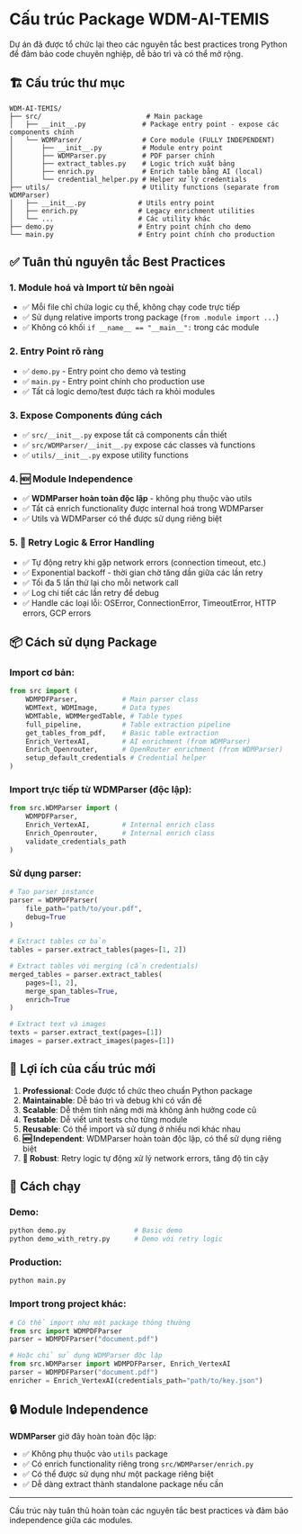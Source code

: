 # Cấu trúc Package WDM-AI-TEMIS

Dự án đã được tổ chức lại theo các nguyên tắc best practices trong Python để đảm bảo code chuyên nghiệp, dễ bảo trì và có thể mở rộng.

## 🏗️ Cấu trúc thư mục

```
WDM-AI-TEMIS/
├── src/                          # Main package
│   ├── __init__.py              # Package entry point - expose các components chính
│   └── WDMParser/               # Core module (FULLY INDEPENDENT)
│       ├── __init__.py          # Module entry point
│       ├── WDMParser.py         # PDF parser chính
│       ├── extract_tables.py    # Logic trích xuất bảng
│       ├── enrich.py            # Enrich table bằng AI (local)
│       └── credential_helper.py # Helper xử lý credentials
├── utils/                       # Utility functions (separate from WDMParser)
│   ├── __init__.py             # Utils entry point
│   ├── enrich.py               # Legacy enrichment utilities
│   └── ...                     # Các utility khác
├── demo.py                     # Entry point chính cho demo
└── main.py                     # Entry point chính cho production
```

## ✅ Tuân thủ nguyên tắc Best Practices

### 1. **Module hoá và Import từ bên ngoài**
- ✅ Mỗi file chỉ chứa logic cụ thể, không chạy code trực tiếp
- ✅ Sử dụng relative imports trong package (`from .module import ...`)
- ✅ Không có khối `if __name__ == "__main__":` trong các module

### 2. **Entry Point rõ ràng**
- ✅ `demo.py` - Entry point cho demo và testing
- ✅ `main.py` - Entry point chính cho production use
- ✅ Tất cả logic demo/test được tách ra khỏi modules

### 3. **Expose Components đúng cách**
- ✅ `src/__init__.py` expose tất cả components cần thiết
- ✅ `src/WDMParser/__init__.py` expose các classes và functions
- ✅ `utils/__init__.py` expose utility functions

### 4. **🆕 Module Independence**
- ✅ **WDMParser hoàn toàn độc lập** - không phụ thuộc vào utils
- ✅ Tất cả enrich functionality được internal hoá trong WDMParser
- ✅ Utils và WDMParser có thể được sử dụng riêng biệt

### 5. **🔄 Retry Logic & Error Handling**
- ✅ Tự động retry khi gặp network errors (connection timeout, etc.)
- ✅ Exponential backoff - thời gian chờ tăng dần giữa các lần retry
- ✅ Tối đa 5 lần thử lại cho mỗi network call
- ✅ Log chi tiết các lần retry để debug
- ✅ Handle các loại lỗi: OSError, ConnectionError, TimeoutError, HTTP errors, GCP errors

## 📦 Cách sử dụng Package

### Import cơ bản:
```python
from src import (
    WDMPDFParser,           # Main parser class
    WDMText, WDMImage,      # Data types
    WDMTable, WDMMergedTable, # Table types
    full_pipeline,          # Table extraction pipeline
    get_tables_from_pdf,    # Basic table extraction
    Enrich_VertexAI,        # AI enrichment (from WDMParser)
    Enrich_Openrouter,      # OpenRouter enrichment (from WDMParser)
    setup_default_credentials # Credential helper
)
```

### Import trực tiếp từ WDMParser (độc lập):
```python
from src.WDMParser import (
    WDMPDFParser,
    Enrich_VertexAI,        # Internal enrich class
    Enrich_Openrouter,      # Internal enrich class
    validate_credentials_path
)
```

### Sử dụng parser:
```python
# Tạo parser instance
parser = WDMPDFParser(
    file_path="path/to/your.pdf",
    debug=True
)

# Extract tables cơ bản
tables = parser.extract_tables(pages=[1, 2])

# Extract tables với merging (cần credentials)  
merged_tables = parser.extract_tables(
    pages=[1, 2], 
    merge_span_tables=True,
    enrich=True
)

# Extract text và images
texts = parser.extract_text(pages=[1])
images = parser.extract_images(pages=[1])
```

## 🎯 Lợi ích của cấu trúc mới

1. **Professional**: Code được tổ chức theo chuẩn Python package
2. **Maintainable**: Dễ bảo trì và debug khi có vấn đề
3. **Scalable**: Dễ thêm tính năng mới mà không ảnh hưởng code cũ
4. **Testable**: Dễ viết unit tests cho từng module
5. **Reusable**: Có thể import và sử dụng ở nhiều nơi khác nhau
6. **🆕 Independent**: WDMParser hoàn toàn độc lập, có thể sử dụng riêng biệt
7. **🔄 Robust**: Retry logic tự động xử lý network errors, tăng độ tin cậy

## 🚀 Cách chạy

### Demo:
```bash
python demo.py                 # Basic demo
python demo_with_retry.py      # Demo với retry logic
```

### Production:
```bash
python main.py
```

### Import trong project khác:
```python
# Có thể import như một package thông thường
from src import WDMPDFParser
parser = WDMPDFParser("document.pdf")

# Hoặc chỉ sử dụng WDMParser độc lập
from src.WDMParser import WDMPDFParser, Enrich_VertexAI
parser = WDMPDFParser("document.pdf")
enricher = Enrich_VertexAI(credentials_path="path/to/key.json")
```

## 🔒 Module Independence

**WDMParser** giờ đây hoàn toàn độc lập:
- ✅ Không phụ thuộc vào `utils` package
- ✅ Có enrich functionality riêng trong `src/WDMParser/enrich.py`
- ✅ Có thể được sử dụng như một package riêng biệt
- ✅ Dễ dàng extract thành standalone package nếu cần

---

Cấu trúc này tuân thủ hoàn toàn các nguyên tắc best practices và đảm bảo independence giữa các modules. 